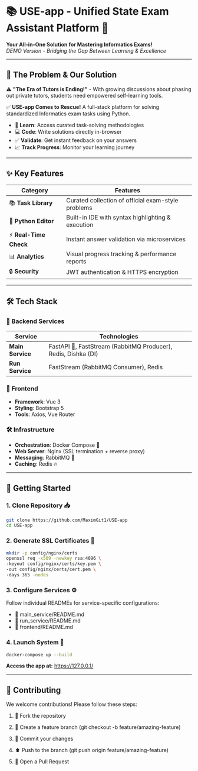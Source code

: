 # 📚 USE-app - Unified State Exam Assistant Platform 🚀

**Your All-in-One Solution for Mastering Informatics Exams!**  
*DEMO Version - Bridging the Gap Between Learning & Excellence*

---

## 🚨 The Problem & Our Solution

⚠️ **"The Era of Tutors is Ending!"** - With growing discussions about phasing out private tutors, students need empowered self-learning tools.  

✅ **USE-app Comes to Rescue!** A full-stack platform for solving standardized Informatics exam tasks using Python.  
- 🧠 **Learn**: Access curated task-solving methodologies  
- 💻 **Code**: Write solutions directly in-browser  
- ✅ **Validate**: Get instant feedback on your answers  
- 📈 **Track Progress**: Monitor your learning journey  

---

## ✨ Key Features

| Category        | Features                                                                 |
|-----------------|--------------------------------------------------------------------------|
| 📚 **Task Library** | Curated collection of official exam-style problems                       |
| 🐍 **Python Editor**| Built-in IDE with syntax highlighting & execution                        |
| ⚡ **Real-Time Check**| Instant answer validation via microservices                             |
| 📊 **Analytics**    | Visual progress tracking & performance reports                          |
| 🔒 **Security**     | JWT authentication & HTTPS encryption                                   |

---

## 🛠 Tech Stack

### 🔧 Backend Services
| Service         | Technologies                                                                 |
|-----------------|------------------------------------------------------------------------------|
| **Main Service** | FastAPI 🚀, FastStream (RabbitMQ Producer), Redis, Dishka (DI)              |
| **Run Service**  | FastStream (RabbitMQ Consumer), Redis

### 🎨 Frontend
- **Framework**: Vue 3
- **Styling**: Bootstrap 5 
- **Tools**: Axios, Vue Router  

### 🛠 Infrastructure
- **Orchestration**: Docker Compose 🐳  
- **Web Server**: Nginx (SSL termination + reverse proxy)  
- **Messaging**: RabbitMQ 🐇  
- **Caching**: Redis 🔥  

---

## 🚀 Getting Started

### 1. Clone Repository 📥
```bash
git clone https://github.com/MaximGit1/USE-app
cd USE-app
```

### 2. Generate SSL Certificates 🔐
```bash
mkdir -p config/nginx/certs
openssl req -x509 -newkey rsa:4096 \
-keyout config/nginx/certs/key.pem \
-out config/nginx/certs/cert.pem \
-days 365 -nodes
```

### 3. Configure Services ⚙️
Follow individual READMEs for service-specific configurations:
- 📁 main_service/README.md
- 📁 run_service/README.md
- 📁 frontend/README.md

### 4. Launch System 🚀
```bash
docker-compose up --build
```

**Access the app at:** https://127.0.0.1/

---

## 🤝 Contributing

We welcome contributions! Please follow these steps:

1. 🍴 Fork the repository

2. 🌿 Create a feature branch (git checkout -b feature/amazing-feature)

3. 💾 Commit your changes

4. ⬆️ Push to the branch (git push origin feature/amazing-feature)

5. 🔀 Open a Pull Request

